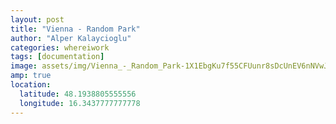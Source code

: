 ```yaml
---
layout: post
title: "Vienna - Random Park"
author: "Alper Kalaycioglu"
categories: whereiwork
tags: [documentation]
image: assets/img/Vienna_-_Random_Park-1X1EbgKu7f55CFUunr8sDcUnEV6nNVwJ8.jpg
amp: true
location:
  latitude: 48.1938805555556
  longitude: 16.3437777777778
---
```

